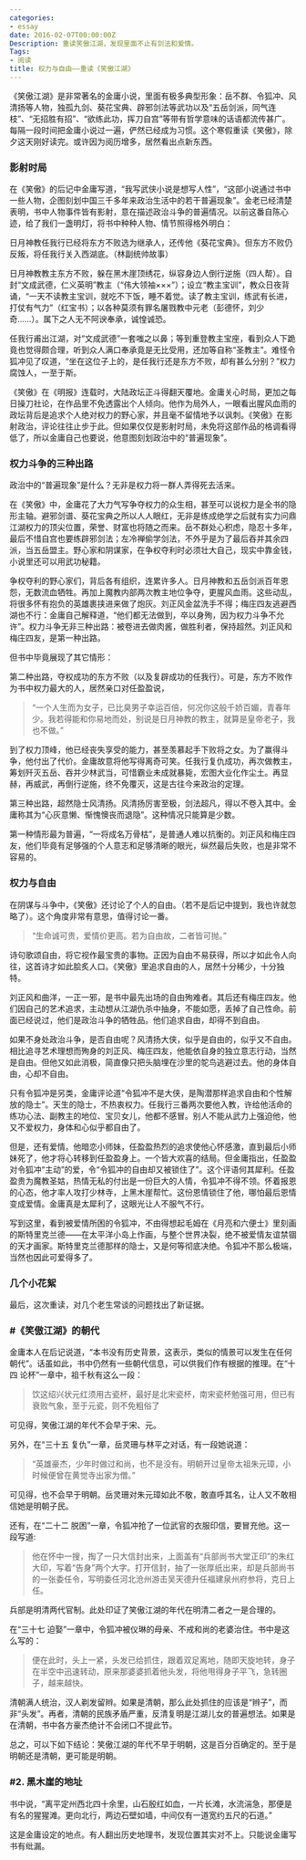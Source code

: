 ```yaml
---
categories:
- essay
date: 2016-02-07T00:00:00Z
Description: 重读笑傲江湖，发现里面不止有剑法和爱情。
Tags:
- 阅读
title: 权力与自由——重读《笑傲江湖》
---
```


《笑傲江湖》是非常著名的金庸小说，里面有极多典型形象：岳不群、令狐冲、风清扬等人物，独孤九剑、葵花宝典、辟邪剑法等武功以及“五岳剑派，同气连枝”、“无招胜有招”、“欲练此功，挥刀自宫”等带有哲学意味的话语都流传甚广。每隔一段时间把金庸小说过一遍，俨然已经成为习惯。这个寒假重读《笑傲》，除夕这天刚好读完。或许因为阅历增多，居然看出点新东西。    

###  影射时局

在《笑傲》的后记中金庸写道，“我写武侠小说是想写人性”，“这部小说通过书中一些人物，企图刻划中国三千多年来政治生活中的若干普遍现象”。金老已经清楚表明，书中人物事件皆有影射，意在描述政治斗争的普遍情况。以前这番自陈心迹，给了我们一盏明灯，将书中种种人物、情节照得格外明白：    

日月神教任我行已经将东方不败选为继承人，还传他《葵花宝典》。但东方不败仍反叛，将任我行关入西湖底。（林副统帅故事）    

日月神教教主东方不败，躲在黑木崖顶绣花，纵容身边人倒行逆施（四人帮）。自封“文成武德，仁义英明”教主（“伟大领袖×××”）；设立“教主宝训”，教众日夜背诵，“一天不读教主宝训，就吃不下饭，睡不着觉。读了教主宝训，练武有长进，打仗有气力”（红宝书）；以各种莫须有罪名屠戮教中元老（彭德怀，刘少奇……）。属下之人无不阿谀奉承，诚惶诚恐。    

任我行甫出江湖，对“文成武德”一套嗤之以鼻；等到重登教主宝座，看到众人下跪竟也觉得颇合理，听到众人满口奉承竟是无比受用，还加等自称“圣教主”。难怪令狐冲见了叹道，“坐在这位子上的，是任我行还是东方不败，却有甚么分别？”权力腐蚀人，一至于斯。    

《笑傲》在《明报》连载时，大陆政坛正斗得翻天覆地。金庸关心时局，更加之每日操刀社论，在作品里不免透露出个人倾向。他作为局外人，一眼看出腥风血雨的政坛背后是追求个人绝对权力的野心家，并且毫不留情地予以讽刺。《笑傲》在影射政治，评论往往止步于此。但如果仅仅是影射时局，未免将这部作品的格调看得低了，所以金庸自己也要说，他意图刻划政治中的“普遍现象”。    

###  权力斗争的三种出路

政治中的“普遍现象”是什么？无非是权力将一群人弄得死去活来。    

在《笑傲》中，金庸花了大力气写争夺权力的众生相，甚至可以说权力是全书的隐形主轴。避邪剑谱、葵花宝典之所以人人眼红，无非是练成绝学之后就有实力问鼎江湖权力的顶尖位置，荣誉、财富也将随之而来。岳不群处心积虑，隐忍十多年，最后不惜自宫也要练辟邪剑法；左冷禅偷学剑法，不外乎是为了最后吞并其余四派，当五岳盟主。野心家和阴谋家，在争权夺利时必须壮大自己，现实中靠金钱，小说里还可以用武功秘籍。     

争权夺利的野心家们，背后各有组织，连累许多人。日月神教和五岳剑派百年恩怨，无数流血牺牲。再加上魔教内部两次教主地位争夺，更腥风血雨。这些动乱，将很多怀有抱负的英雄裹挟进来做了炮灰。刘正风金盆洗手不得；梅庄四友逃避西湖也不行：金庸自己解释道，“他们都无法做到，卒以身殉，因为权力斗争不允许”。权力斗争无非三种出路：被卷进去做肉酱，做胜利者，保持超然。刘正风和梅庄四友，是第一种出路。    

但书中毕竟展现了其它情形：    

第二种出路，夺权成功的东方不败（以及复辟成功的任我行）。可是，东方不败作为书中权力最大的人，居然亲口对任盈盈说，   

>“一个人生而为女子，已比臭男子幸运百倍，何况你这般千娇百媚，青春年少。我若得能和你易地而处，别说是日月神教的教主，就算是皇帝老子，我也不做。”

到了权力顶峰，他已经丧失享受的能力，甚至羡慕起手下败将之女。为了赢得斗争，他付出了代价。金庸故意将他写得离奇可笑。任我行复仇成功，再次做教主，筹划歼灭五岳、吞并少林武当，可惜霸业未成就暴毙，宏图大业化作尘土。再显赫，再威武，再倒行逆施，终不免覆灭，这是古往今来政治的定理。    

第三种出路，超然隐士风清扬。风清扬厉害至极，剑法超凡，得以不卷入其中。金庸称其为“心灰意懒、惭愧懊丧而退隐”。这种情况只能算是少数。  

第一种情形最为普遍，“一将成名万骨枯”，是普通人难以抗衡的。刘正风和梅庄四友，他们毕竟有足够强的个人意志和足够清晰的眼光，纵然最后失败，也是非常不容易的。   

###  权力与自由

在阴谋与斗争中，《笑傲》还讨论了个人的自由。（若不是后记中提到，我也许就忽略了）。这个角度非常有意思，值得讨论一番。   

>“生命诚可贵，爱情价更高。若为自由故，二者皆可抛。”

诗句歌颂自由，将它视作最宝贵的事物。正因为自由不易获得，所以才如此令人向往，这首诗才如此脍炙人口。《笑傲》里追求自由的人，居然十分稀少，十分独特。   

刘正风和曲洋，一正一邪，是书中最先出场的自由殉难者。其后还有梅庄四友。他们因自己的艺术追求，主动想从江湖仇杀中抽身，不能如愿，丢掉了自己性命。前面已经说过，他们是政治斗争的牺牲品。他们追求自由，却得不到自由。   

如果不身处政治斗争，是否自由呢？风清扬大侠，似乎是自由的，似乎又不自由。相比追寻艺术理想而殉身的刘正风、梅庄四友，他能依自身的独立意志行动，当然是自由。但他又如此消极，简直像只把头脑埋在沙里的鸵鸟逃避过去。他的身体自由，心却不自由。   

只有令狐冲是另类，金庸评论道“令狐冲不是大侠，是陶潜那样追求自由和个性解放的隐士”。天生的隐士，不热衷权力。任我行三番两次要他入教，许给他活命的练功心法、副教主的地位、宝贝女儿，他都不感冒。别人不能从武力上强迫他，他又不爱权力，身体和心似乎都自由了。   

但是，还有爱情。他暗恋小师妹，任盈盈热烈的追求使他心怀感激，直到最后小师妹死了，他才将心转移到任盈盈身上。一个皆大欢喜的结局。但金庸指出，任盈盈对令狐冲“主动”的爱，令“令狐冲的自由却又被锁住了”。这个评语何其犀利。任盈盈贵为魔教圣姑，热情无私的付出是一份巨大的人情，令狐冲不得不领。怀着报恩的心态，他才率人攻打少林寺，上黑木崖帮忙。这份恩情锁住了他，哪怕最后恩情变成爱情。金庸真是太犀利了，这眼光让人不服气不行。   

写到这里，看到被爱情所困的令狐冲，不由得想起毛姆在《月亮和六便士》里刻画的斯特里克兰德——在太平洋小岛上作画，与整个世界决裂，绝不被爱情友谊禁锢的天才画家。斯特里克兰德那样的隐士，又是何等彻底决绝。令狐冲不那么极端，当然也因此可爱得多了。   

###  几个小花絮
最后，这次重读，对几个老生常谈的问题找出了新证据。   

### #《笑傲江湖》的朝代    

金庸本人在后记说道，“本书没有历史背景，这表示，类似的情景可以发生在任何朝代”。话虽如此，书中仍然有一些朝代信息，可以供我们作有根据的推理。在“十四 论杯”一章中，祖千秋有这么一段：   

>饮这绍兴状元红须用古瓷杯，最好是北宋瓷杯，南宋瓷杯勉强可用，但已有衰败气象，至于元瓷，则不免粗俗了                           

可见得，笑傲江湖的年代不会早于宋、元。   

另外，在“三十五 复仇”一章，岳灵珊与林平之对话，有一段她说道：    

> “英雄豪杰，少年时做过和尚，也不是没有。明朝开过皇帝太祖朱元璋，小时候便曾在黄觉寺出家为僧。”      

可见得，也不会早于明朝。岳灵珊对朱元璋如此不敬，敢直呼其名，让人又不敢相信她是明朝子民。    

还有，在“二十二 脱困”一章，令狐冲抢了一位武官的衣服印信，要冒充他。这一段写道:      

>他在怀中一搜，掏了一只大信封出来，上面盖有“兵部尚书大堂正印”的朱红大印，写着“告身”两个大字。打开信封，抽了一张厚纸出来，却是兵部尚书的一张委任令，写明委任河北沧州游击吴天德升任福建泉州府参将，克日上任。

兵部是明清两代官制。此处印证了笑傲江湖的年代在明清二者之一是合理的。    

在“三十七 迫娶”一章中，令狐冲被仪琳的母亲、不戒和尚的老婆治住。书中是这么写的：    
> 便在此时，头上一紧，头发已给抓住，跟着双足离地，随即天旋地转，身子在半空中迅速转动，原来那婆婆抓着他头发，将他甩得身子平飞，急转圈子，越来越快。     

清朝满人统治，汉人剃发留辫。如果是清朝，那么此处抓住的应该是“辫子”，而非“头发”。再者，清朝的民族矛盾严重，反清复明是江湖儿女的普遍想法。如果是在清朝，书中各方豪杰绝计不会闭口不提此节。     

总之，可以下如下结论：笑傲江湖的年代不早于明朝，这是百分百确定的。至于是明朝还是清朝，更可能是明朝。     

### #2. 黑木崖的地址    

书中说，“离平定州西北四十余里，山石殷红如血，一片长滩，水流湍急，那便是有名的猩猩滩。更向北行，两边石壁如墙，中间仅有一道宽约五尺的石道。”    

这是金庸设定的地点。有人翻出历史地理书，发现位置其实对不上。只能说金庸写书有纰漏。       


